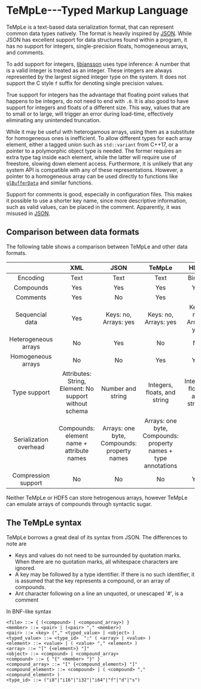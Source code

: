 TeMpLe---Typed Markup Language
==============================

TeMpLe is a text-based data serialization format, that can represent common data types natively. The  format is heavily inspired by [JSON][1]. While JSON has excellent support for data structures found within a program, it has no support for integers, single-precision floats, homogeneous arrays, and comments.

To add support for integers, [libjansson][2] uses type inference: A number that is a valid integer is treated as an integer. These integers are always represented by the largest signed integer type on the system. It does not support the C style `f` suffix for denoting single precision values.

True support for integers has the advantage that floating point values that happens to be integers, do not need to end with `.0`. It is also good to have support for integers and floats of a different size. This way, values that are to small or to large, will trigger an error during load-time, effectively eliminating any unintended truncation.

While it may be useful with heterogamous arrays, using them as a substitute for homogeneous ones is inefficient. To allow different types for each array element, either a tagged union such as `std::variant` from C++17, or a pointer to a polymorphic object type is needed. The former requires an extra type tag inside each element, while the latter will require use of freestore, slowing down element access. Furthermore, it is unlikely that any system API is compatible with any of these representations. However, a pointer to a homogeneous array can be used directly to functions like [`glBufferData`][3] and similar functions.

Support for comments is good, especially in configuration files. This makes it possible to use a shorter key name, since more descriptive information, such as valid values, can be placed in the comment. Apparently, it was misused in [JSON][4].

Comparison between data formats
-------------------------------

The following table shows a comparison between TeMpLe and other data formats.

|  | XML | JSON | TeMpLe | HDF5 |
|:----------------------:|:-----------------------------------------:|:-------------------------------------------:|:--------------------------------------------------------------:|:-----------------------------:|
| Encoding | Text | Text | Text | Binary |
| Compounds | Yes | Yes | Yes | Yes |
| Comments | Yes | No | Yes | ? |
| Sequencial data | Yes | Keys: no, Arrays: yes | Keys: no, Arrays: yes | Keys: no, Arrays: yes |
| Heterogeneous arrays | No | Yes | No | No |
| Homogeneous arrays | No | No | Yes | Yes |
| Type support | Attributes: String, Element: No support without schema | Number and string | Integers, floats, and string | Integers, floats, and strings |
| Serialization overhead | Compounds: element name + attribute names | Arrays: one byte, Compounds: property names | Arrays: one byte, Compounds: property names + type annotations | ? |
| Compression support | No | No | No | Yes|

Neither TeMpLe or HDF5 can store hetrogenous arrays, however TeMpLe can emulate arrays of compounds through syntactic sugar.

The TeMpLe syntax
-----------------
TeMpLe borrows a great deal of its syntax from JSON. The differences to note are

 * Keys and values do not need to be surrounded by quotation marks. When there are no quotation marks, all whitespace characters are ignored.
 * A key may be followed by a type identifier. If there is no such identifier, it is assumed that the key represents a compound, or an array of compounds.
 * Ant character following on a line an unquoted, or unescaped '#', is a comment

In BNF-like syntax

	<file> ::= { (<compound> | <compound_array>) }
	<member> ::= <pair> | (<pair> "," <member>)
	<pair> ::= <key> ("," <typed_value> | <object> )
	<typed_value> ::= <type_id>  ":" ( <array> | <value> )
	<element> ::= <value> | ( <value> "," <element> )
	<array> ::= "[" {<element>} "]"
	<object> ::= <compound> | <compound_array>
	<compound> ::= { "{" <member> "}" }
	<compound_array> ::= "[" {<compound_element>} "]"
	<compound_element> ::= <compound> | ( <compound> "," <compound_element> )
	<type_id> ::= ("i8"|"i16"|"i32"|"i64"|"f"|"d"|"s")
	


[1]: https://tools.ietf.org/html/rfc7159
[2]: http://www.digip.org/jansson/
[3]: https://www.opengl.org/sdk/docs/man4/html/glBufferData.xhtml
[4]: https://plus.google.com/+DouglasCrockfordEsq/posts/RK8qyGVaGSr
